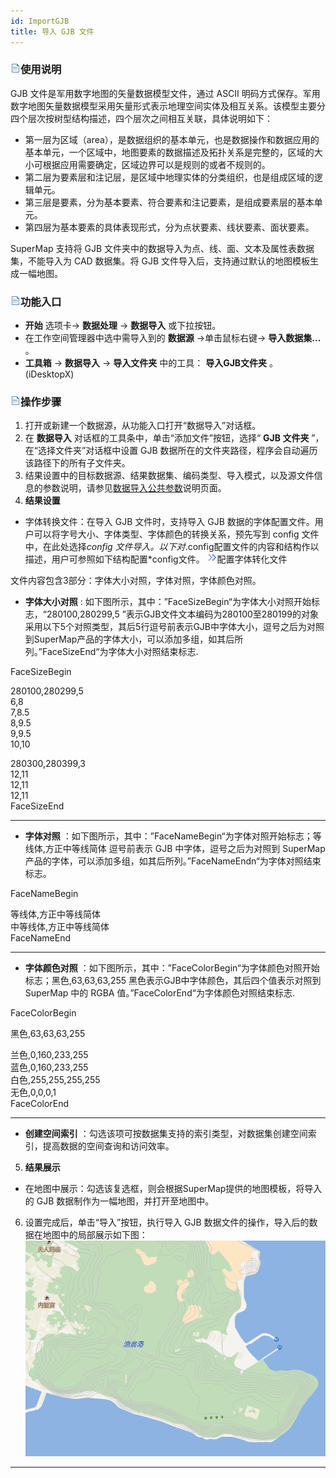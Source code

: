 ```yaml
---
id: ImportGJB
title: 导入 GJB 文件  
---  
```

### ![](../../img/read.gif)使用说明

GJB 文件是军用数字地图的矢量数据模型文件，通过 ASCII
明码方式保存。军用数字地图矢量数据模型采用矢量形式表示地理空间实体及相互关系。该模型主要分四个层次按树型结构描述，四个层次之间相互关联，具体说明如下：

* 第一层为区域（area），是数据组织的基本单元，也是数据操作和数据应用的基本单元，一个区域中，地图要素的数据描述及拓扑关系是完整的，区域的大小可根据应用需要确定，区域边界可以是规则的或者不规则的。
* 第二层为要素层和注记层，是区域中地理实体的分类组织，也是组成区域的逻辑单元。
* 第三层是要素，分为基本要素、符合要素和注记要素，是组成要素层的基本单元。
* 第四层为基本要素的具体表现形式，分为点状要素、线状要素、面状要素。

SuperMap 支持将 GJB 文件夹中的数据导入为点、线、面、文本及属性表数据集，不能导入为 CAD 数据集。将 GJB
文件导入后，支持通过默认的地图模板生成一幅地图。

### ![](../../img/read.gif)功能入口

* **开始** 选项卡-> **数据处理** -> **数据导入** 或下拉按钮。
* 在工作空间管理器中选中需导入到的 **数据源** ->单击鼠标右键-> **导入数据集...** 。
* **工具箱** -> **数据导入** -> **导入文件夹** 中的工具： **导入GJB文件夹** 。(iDesktopX)

### ![](../../img/read.gif)操作步骤

1. 打开或新建一个数据源，从功能入口打开“数据导入”对话框。
2. 在 **数据导入** 对话框的工具条中，单击“添加文件”按钮，选择“ **GJB 文件夹** ”，在“选择文件夹”对话框中设置 GJB 数据所在的文件夹路径，程序会自动遍历该路径下的所有子文件夹。
3. 结果设置中的目标数据源、结果数据集、编码类型、导入模式，以及源文件信息的参数说明，请参见[数据导入公共参数](ParameterSettingDia.html)说明页面。
4. **结果设置**
* 字体转换文件：在导入 GJB 文件时，支持导入 GJB 数据的字体配置文件。用户可以将字号大小、字体类型、字体颜色的转换关系，预先写到 config 文件中，在此处选择*config 文件导入。以下对*.config配置文件的内容和结构作以描述，用户可参照如下结构配置*config文件。
![](img/close.gif)配置字体转化文件

文件内容包含3部分：字体大小对照，字体对照，字体颜色对照。

  * **字体大小对照** : 如下图所示，其中：”FaceSizeBegin“为字体大小对照开始标志，“280100,280299,5 ”表示GJB文件文本编码为280100至280199的对象采用以下5个对照类型，其后5行逗号前表示GJB中字体大小，逗号之后为对照到SuperMap产品的字体大小，可以添加多组，如其后所列。”FaceSizeEnd“为字体大小对照结束标志. 

FaceSizeBegin

280100,280299,5  
6,8  
7,8.5  
8,9.5  
9,9.5  
10,10  

280300,280399,3  
12,11  
12,11  
12,11  
FaceSizeEnd  

---  
  * **字体对照** ：如下图所示，其中：”FaceNameBegin“为字体对照开始标志；等线体,方正中等线简体 逗号前表示 GJB 中字体，逗号之后为对照到 SuperMap 产品的字体，可以添加多组，如其后所列。”FaceNameEndn“为字体对照结束标志。 

FaceNameBegin

等线体,方正中等线简体  
中等线体,方正中等线简体  
FaceNameEnd  

---  
  * **字体颜色对照** ：如下图所示，其中：”FaceColorBegin“为字体颜色对照开始标志；黑色,63,63,63,255 黑色表示GJB中字体颜色，其后四个值表示对照到 SuperMap 中的 RGBA 值。”FaceColorEnd“为字体颜色对照结束标志. 

FaceColorBegin

黑色,63,63,63,255

兰色,0,160,233,255  
蓝色,0,160,233,255  
白色,255,255,255,255  
无色,0,0,0,1  
FaceColorEnd  

---  
* **创建空间索引** ：勾选该项可按数据集支持的索引类型，对数据集创建空间索引，提高数据的空间查询和访问效率。
5. **结果展示**
* 在地图中展示：勾选该复选框，则会根据SuperMap提供的地图模板，将导入的 GJB 数据制作为一幅地图，并打开至地图中。
6. 设置完成后，单击“导入”按钮，执行导入 GJB 数据文件的操作，导入后的数据在地图中的局部展示如下图：  ![](img/GJBResult.png)  
---  


